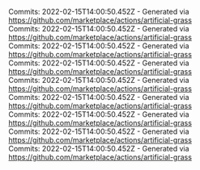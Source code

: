 Commits: 2022-02-15T14:00:50.452Z - Generated via https://github.com/marketplace/actions/artificial-grass
<br>
Commits: 2022-02-15T14:00:50.452Z - Generated via https://github.com/marketplace/actions/artificial-grass
<br>
Commits: 2022-02-15T14:00:50.452Z - Generated via https://github.com/marketplace/actions/artificial-grass
<br>
Commits: 2022-02-15T14:00:50.452Z - Generated via https://github.com/marketplace/actions/artificial-grass
<br>
Commits: 2022-02-15T14:00:50.452Z - Generated via https://github.com/marketplace/actions/artificial-grass
<br>
Commits: 2022-02-15T14:00:50.452Z - Generated via https://github.com/marketplace/actions/artificial-grass
<br>
Commits: 2022-02-15T14:00:50.452Z - Generated via https://github.com/marketplace/actions/artificial-grass
<br>
Commits: 2022-02-15T14:00:50.452Z - Generated via https://github.com/marketplace/actions/artificial-grass
<br>
Commits: 2022-02-15T14:00:50.452Z - Generated via https://github.com/marketplace/actions/artificial-grass
<br>
